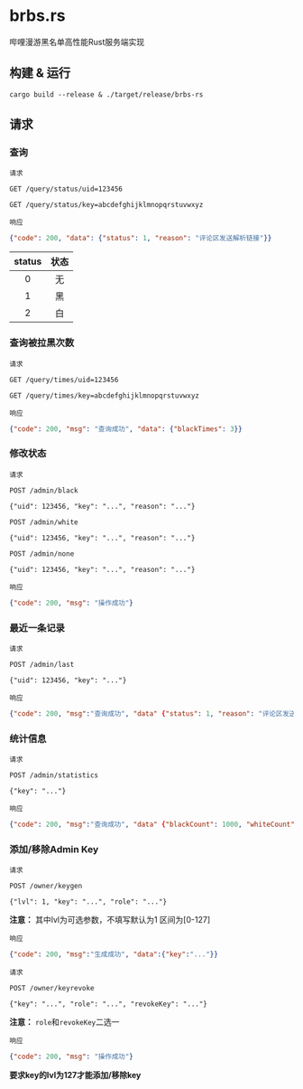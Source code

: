 # brbs.rs
哔哩漫游黑名单高性能Rust服务端实现

## 构建 & 运行
`cargo build --release & ./target/release/brbs-rs`

## 请求
### 查询
`请求`
```http 
GET /query/status/uid=123456
```
```http
GET /query/status/key=abcdefghijklmnopqrstuvwxyz
```
`响应`
```json
{"code": 200, "data": {"status": 1, "reason": "评论区发送解析链接"}}
```
| status | 状态 |
| :----: | :-: |
|   0    | 无 |
|   1    | 黑 |
|   2    | 白 |

### 查询被拉黑次数
`请求`
```http
GET /query/times/uid=123456
```
```http
GET /query/times/key=abcdefghijklmnopqrstuvwxyz
```
`响应`
```json
{"code": 200, "msg": "查询成功", "data": {"blackTimes": 3}}
```

### 修改状态
`请求`
```http
POST /admin/black

{"uid": 123456, "key": "...", "reason": "..."}
```
```http
POST /admin/white

{"uid": 123456, "key": "...", "reason": "..."}
```
```http
POST /admin/none

{"uid": 123456, "key": "...", "reason": "..."}
```
`响应`
```json
{"code": 200, "msg": "操作成功"}
```

### 最近一条记录
`请求`
```http
POST /admin/last

{"uid": 123456, "key": "..."}
```
`响应`
```json
{"code": 200, "msg":"查询成功", "data" {"status": 1, "reason": "评论区发送解析链接", "opRole": "admin", "timestamp": 1653490177054}}
```

### 统计信息
`请求`
```http
POST /admin/statistics

{"key": "..."}
```
`响应`
```json
{"code": 200, "msg":"查询成功", "data" {"blackCount": 1000, "whiteCount": 10}}
```

### 添加/移除Admin Key
`请求`
```http
POST /owner/keygen

{"lvl": 1, "key": "...", "role": "..."}
```
**注意：** 其中lvl为可选参数，不填写默认为1 区间为\[0-127\]  
  
`响应`
```json
{"code": 200, "msg":"生成成功", "data":{"key":"..."}}
```
  
`请求`
```http
POST /owner/keyrevoke

{"key": "...", "role": "...", "revokeKey": "..."}
```
**注意：** `role`和`revokeKey`二选一   
  
`响应`
```json
{"code": 200, "msg": "操作成功"}
```
**要求key的lvl为127才能添加/移除key**
